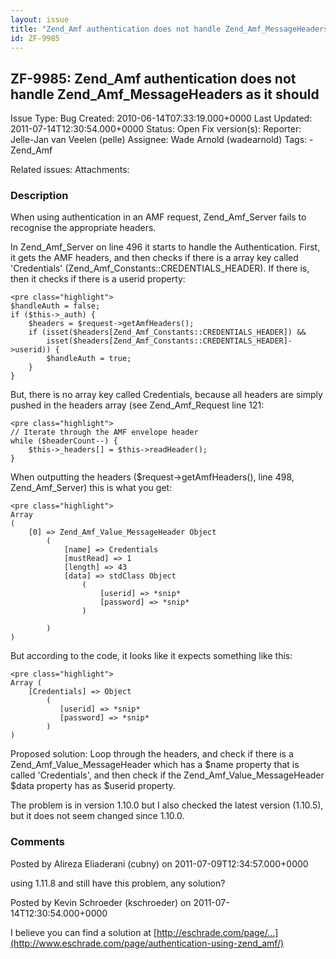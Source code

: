 ```yaml
---
layout: issue
title: "Zend_Amf authentication does not handle Zend_Amf_MessageHeaders as it should"
id: ZF-9985
---
```


ZF-9985: Zend\_Amf authentication does not handle Zend\_Amf\_MessageHeaders as it should
----------------------------------------------------------------------------------------

 Issue Type: Bug Created: 2010-06-14T07:33:19.000+0000 Last Updated: 2011-07-14T12:30:54.000+0000 Status: Open Fix version(s): 
 Reporter:  Jelle-Jan van Veelen (pelle)  Assignee:  Wade Arnold (wadearnold)  Tags: - Zend\_Amf
 
 Related issues: 
 Attachments: 
### Description

When using authentication in an AMF request, Zend\_Amf\_Server fails to recognise the appropriate headers.

In Zend\_Amf\_Server on line 496 it starts to handle the Authentication. First, it gets the AMF headers, and then checks if there is a array key called 'Credentials' (Zend\_Amf\_Constants::CREDENTIALS\_HEADER). If there is, then it checks if there is a userid property:

 
    <pre class="highlight">
    $handleAuth = false;
    if ($this->_auth) {
        $headers = $request->getAmfHeaders();
        if (isset($headers[Zend_Amf_Constants::CREDENTIALS_HEADER]) &&
            isset($headers[Zend_Amf_Constants::CREDENTIALS_HEADER]->userid)) {
            $handleAuth = true;
        }
    }


But, there is no array key called Credentials, because all headers are simply pushed in the headers array (see Zend\_Amf\_Request line 121:

 
    <pre class="highlight">
    // Iterate through the AMF envelope header
    while ($headerCount--) {
        $this->_headers[] = $this->readHeader();
    }


When outputting the headers ($request->getAmfHeaders(), line 498, Zend\_Amf\_Server) this is what you get:

 
    <pre class="highlight">
    Array
    (
        [0] => Zend_Amf_Value_MessageHeader Object
            (
                [name] => Credentials
                [mustRead] => 1
                [length] => 43
                [data] => stdClass Object
                    (
                        [userid] => *snip*
                        [password] => *snip*
                    )
    
            )
    )


But according to the code, it looks like it expects something like this:

 
    <pre class="highlight">
    Array (
        [Credentials] => Object
            (
               [userid] => *snip*
               [password] => *snip*
            )
    )


Proposed solution: Loop through the headers, and check if there is a Zend\_Amf\_Value\_MessageHeader which has a $name property that is called 'Credentials', and then check if the Zend\_Amf\_Value\_MessageHeader $data property has as $userid property.

The problem is in version 1.10.0 but I also checked the latest version (1.10.5), but it does not seem changed since 1.10.0.

 

 

### Comments

Posted by Alireza Eliaderani (cubny) on 2011-07-09T12:34:57.000+0000

using 1.11.8 and still have this problem, any solution?

 

 

Posted by Kevin Schroeder (kschroeder) on 2011-07-14T12:30:54.000+0000

I believe you can find a solution at [http://eschrade.com/page/…](http://www.eschrade.com/page/authentication-using-zend_amf/)

 

 